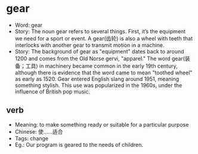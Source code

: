# gear

- Word: gear
- Story: The noun gear refers to several things. First, it’s the equipment we need for a sport or event. A gear(齿轮) is also a wheel with teeth that interlocks with another gear to transmit motion in a machine.
- Story: The background of gear as "equipment" dates back to around 1200 and comes from the Old Norse gervi, "apparel." The word gear(装备；工具) in machinery became common in the early 19th century, although there is evidence that the word came to mean "toothed wheel" as early as 1520. Gear entered English slang around 1951, meaning something stylish. This use was popularized in the 1960s, under the influence of British pop music.

## verb

- Meaning: to make something ready or suitable for a particular purpose
- Chinese: 使……适合
- Tags: change
- Eg.: Our program is geared to the needs of children.

